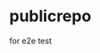 # publicrepo
for e2e test














































































































































































































































































































































































































































































































































































































































































































































































































































































































































































































































































































































































































































































































































































































































































































































































































































































































































































































































































































































































































































































































































































































































































































































































































































































































